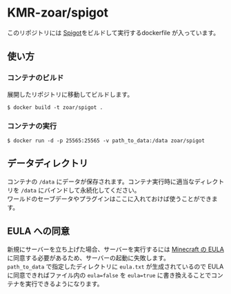 # KMR-zoar/spigot

このリポジトリには [Spigot](http://www.spigotmc.org/wiki/about-spigot/)をビルドして実行するdockerfile が入っています。

## 使い方

### コンテナのビルド

展開したリポジトリに移動してビルドします。

```
$ docker build -t zoar/spigot .
```

### コンテナの実行

```
$ docker run -d -p 25565:25565 -v path_to_data:/data zoar/spigot
```

## データディレクトリ

コンテナの `/data` にデータが保存されます。コンテナ実行時に適当なディレクトリを `/data` にバインドして永続化してください。  
ワールドのセーブデータやプラグインはここに入れておけば使うことができます。

## EULA への同意

新規にサーバーを立ち上げた場合、サーバーを実行するには [Minecraft の EULA](https://account.mojang.com/documents/minecraft_eula) に同意する必要があるため、サーバーの起動に失敗します。  
`path_to_data` で指定したディレクトリに `eula.txt` が生成されているので EULA に同意できればファイル内の `eula=false` を `eula=true` に書き換えることでコンテナを実行できるようになります。
